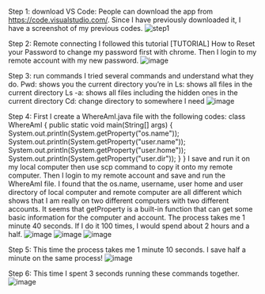 Step 1: download VS Code:
People can download the app from https://code.visualstudio.com/. Since I have previously downloaded it, I have a screenshot of my previous codes.
![step1](https://user-images.githubusercontent.com/114268165/193391609-1548eed3-77bd-44e4-a191-c2c96d7d4ed2.jpg)


Step 2: Remote connecting
I followed this tutorial [TUTORIAL] How to Reset your Password to change my password first with chrome. Then I login to my remote account with my new password.
![image](https://user-images.githubusercontent.com/114268165/193387757-0edf2fad-0554-44aa-ac12-06729532f11f.jpg)


Step 3: run commands
I tried several commands and understand what they do.
Pwd: shows you the current directory you’re in
Ls: shows all files in the current directory
Ls -a: shows all files including the hidden ones in the current directory
Cd: change directory to somewhere I need
![image](https://user-images.githubusercontent.com/114268165/193388235-7a959267-159e-4973-bc12-24b5fde976b9.jpg)
 
 
Step 4: 
First I create a WhereAmI.java file with the following codes:
class WhereAmI {
  public static void main(String[] args) {
    System.out.println(System.getProperty("os.name"));
    System.out.println(System.getProperty("user.name"));
    System.out.println(System.getProperty("user.home"));
    System.out.println(System.getProperty("user.dir"));
  }
}
I save and run it on my local computer then use scp command to copy it onto my remote computer. Then I login to my remote account and save and run the WhereAmI file. I found that the os.name, username, user home and user directory of local computer and remote computer are all different which shows that I am really on two different computers with two different accounts. It seems that getProperty is a built-in function that can get some basic information for the computer and account.
The process takes me 1 minute 40 seconds. If I do it 100 times, I would spend about 2 hours and a half.
![image](https://user-images.githubusercontent.com/114268165/193388640-81748461-a1ad-4a74-bad3-7cc54b47eaa0.jpg)
![image](https://user-images.githubusercontent.com/114268165/193388860-3d70d416-2816-435c-b42c-0fda7b33d4f0.jpg)
![image](https://user-images.githubusercontent.com/114268165/193389314-26b96349-e952-48b9-ae4d-0a6fffc0e066.jpg)


Step 5:
This time the process takes me 1 minute 10 seconds. I save half a minute on the same process!
![image](https://user-images.githubusercontent.com/114268165/193389669-f930e00a-fb56-426b-8878-5d417ba9730b.jpg)

Step 6:
This time I spent 3 seconds running these commands together.
![image](https://user-images.githubusercontent.com/114268165/193389973-66ee814e-3751-4b11-aebf-bde25f2ba2ed.jpg)


